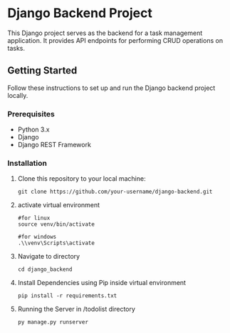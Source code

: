 # Django Backend Project

This Django project serves as the backend for a task management application. It provides API endpoints for performing CRUD operations on tasks.

## Getting Started

Follow these instructions to set up and run the Django backend project locally.

### Prerequisites

- Python 3.x
- Django
- Django REST Framework

### Installation

1. Clone this repository to your local machine:

   ```
   git clone https://github.com/your-username/django-backend.git
   ```

2. activate virtual environment

    ```
    #for linux
    source venv/bin/activate

    #for windows
    .\\venv\Scripts\activate
    ```

3. Navigate to directory

    ```
    cd django_backend
    ```

4. Install Dependencies using Pip inside virtual environment

    ```
    pip install -r requirements.txt
    ```

5. Running the Server in /todolist directory

    ```
    py manage.py runserver
    ```